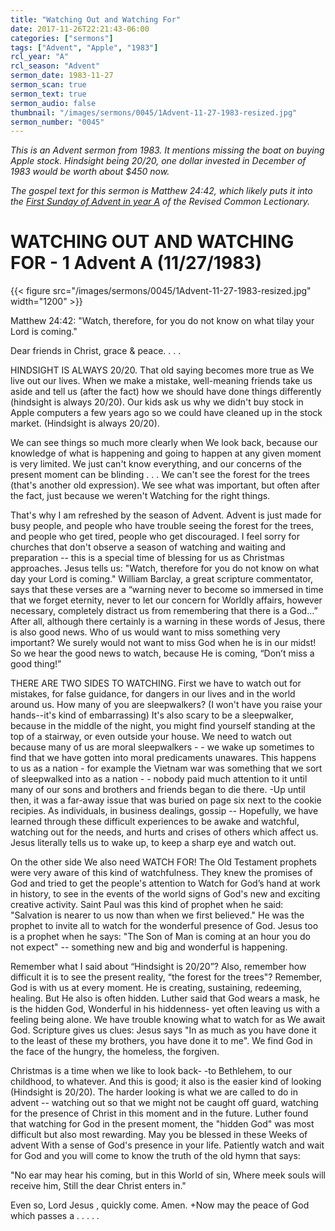 ```yaml
---
title: "Watching Out and Watching For"
date: 2017-11-26T22:21:43-06:00
categories: ["sermons"]
tags: ["Advent", "Apple", "1983"]
rcl_year: "A"
rcl_season: "Advent"
sermon_date: 1983-11-27
sermon_scan: true
sermon_text: true
sermon_audio: false
thumbnail: "/images/sermons/0045/1Advent-11-27-1983-resized.jpg"
sermon_number: "0045"
---
```

_This is an Advent sermon from 1983.  It mentions missing the boat on buying Apple stock.  Hindsight being 20/20, one dollar invested in December of 1983 would be worth about $450 now._

<!--more-->

_The gospel text for this sermon is Matthew 24:42, which likely puts it into the [First Sunday of Advent in year A](https://lectionary.library.vanderbilt.edu/texts/?y=17134&z=a&d=1) of the Revised Common Lectionary._

# **WATCHING OUT AND WATCHING FOR - 1 Advent A (11/27/1983)**

{{< figure src="/images/sermons/0045/1Advent-11-27-1983-resized.jpg" width="1200" >}}

Matthew 24:42: "Watch, therefore, for you do not know on what tilay your Lord is coming."

Dear friends in Christ, grace & peace. . . .

HINDSIGHT IS ALWAYS 20/20. That old saying becomes more true as We live out our lives. When we make a mistake, well-meaning friends take us aside and tell us (after the fact) how we should have done things differently (hindsight is always 20/20). Our kids ask us why we didn't buy stock in Apple computers a few years ago so we could have cleaned up in the stock market. (Hindsight is always 20/20).

We can see things so much more clearly when We look back, because our knowledge of what is happening and going to happen at any given moment is very limited. We just can't know everything, and our concerns of the present moment can be blinding . . . We can't see the forest for the trees (that's another old expression). We see what was important, but often after the fact, just because we weren't Watching for the right things.

That's why I am refreshed by the season of Advent. Advent is just made for busy people, and people who have trouble seeing the forest for the trees, and people who get tired, people who get discouraged. I feel sorry for churches that don't observe a season of watching and waiting and preparation -- this is a special time of blessing for us as Christmas approaches. Jesus tells us: "Watch, therefore for you do not know on what day your Lord is coming." William Barclay, a great scripture commentator, says that these verses are a “warning never to become so immersed in time that we forget eternity, never to let our concern for Worldly affairs, however necessary, completely distract us from remembering that there is a God...” After all, although there certainly is a warning in these words of Jesus, there is also good news. Who of us would want to miss something very important? We surely would not want to miss God when he is in our midst! So we hear the good news to watch, because He is coming, “Don’t miss a good thing!”

THERE ARE TWO SIDES TO WATCHING. First we have to watch out for mistakes, for false guidance, for dangers in our lives and in the world around us. How many of you are sleepwalkers? (I won't have you raise your hands--it's kind of embarrassing) It's also scary to be a sleepwalker, because in the middle of the night, you might find yourself standing at the top of a stairway, or even outside your house. We need to watch out because many of us are moral sleepwalkers - - we wake up sometimes to find that we have gotten into moral predicaments unawares. This happens to us as a nation - for example the Vietnam war was something that we sort of sleepwalked into as a nation - - nobody paid much attention to it until many of our sons and brothers and friends began to die there. -Up until then, it was a far-away issue that was buried on page six next to the cookie recipies. As individuals, in business dealings, gossip -- Hopefully, we have learned through these difficult experiences to be awake and watchful, watching out for the needs, and hurts and crises of others which affect us. Jesus literally tells us to wake up, to keep a sharp eye and watch out.

On the other side We also need WATCH FOR! The Old Testament prophets were very aware of this kind of watchfulness. They knew the promises of God and tried to get the people's attention to Watch for God’s hand at work in history, to see in the events of the world signs of God's new and exciting creative activity. Saint Paul was this kind of prophet when he said: "Salvation is nearer to us now than when we first believed." He was the prophet to invite all to watch for the wonderful presence of God. Jesus too is a prophet when he says: "The Son of Man is coming at an hour you do not expect" -- something new and big and wonderful is happening.

Remember what I said about “Hindsight is 20/20”? Also, remember how difficult it is to see the present reality, “the forest for the trees"? Remember, God is with us at every moment. He is creating, sustaining, redeeming, healing. But He also is often hidden. Luther said that God wears a mask, he is the hidden God, Wonderful in his hiddenness- yet often leaving us with a feeling being alone. We have trouble knowing what to watch for as We await God. Scripture gives us clues: Jesus says "In as much as you have done it to the least of these my brothers, you have done it to me". We find God in the face of the hungry, the homeless, the forgiven.

Christmas is a time when we like to look back- -to Bethlehem, to our childhood, to whatever. And this is good; it also is the easier kind of looking (Hindsight is 20/20). The harder looking is what we are called to do in advent -- watching out so that we might not be caught off guard, watching for the presence of Christ in this moment and in the future. Luther found that watching for God in the present moment, the "hidden God" was most difficult but also most rewarding. May you be blessed in these Weeks of advent With a sense of God's presence in your life. Patiently watch and wait for God and you will come to know the truth of the old hymn that says:

"No ear may hear his coming, but in this World of sin,
Where meek souls will receive him, Still the dear Christ enters in."

Even so, Lord Jesus , quickly come.
Amen. +Now may the peace of God which passes a . . . . .
